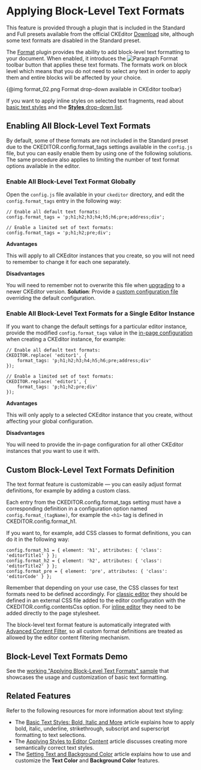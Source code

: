 <!--
Copyright (c) 2003-2015, CKSource - Frederico Knabben. All rights reserved.
For licensing, see LICENSE.md.
-->

# Applying Block-Level Text Formats

<p class="requirements">
	This feature is provided through a plugin that is included in the Standard and Full presets available from the official CKEditor <a href="http://ckeditor.com/download">Download</a> site, although some text formats are disabled in the Standard preset.
</p>

The [Format](http://ckeditor.com/addon/format) plugin provides the ability to add block-level text formatting to your document. When enabled, it introduces the <img src="guides/dev_format/format_01.png" alt="Paragraph Format" title="Paragraph Format"> toolbar button that applies these text formats. The formats work on block level which means that you do not need to select any text in order to apply them and entire blocks will be affected by your choice.

{@img format_02.png Format drop-down available in CKEditor toolbar}

If you want to apply inline styles on selected text fragments, read about [basic text styles](#!/guide/dev_basicstyles) and the [**Styles** drop-down list](#!/guide/dev_styles).

## Enabling All Block-Level Text Formats

By default, some of these formats are not included in the Standard preset due to the CKEDITOR.config.format_tags settings available in the `config.js` file, but you can easily enable them by using one of the following solutions. The same procedure also applies to limiting the number of text format options available in the editor.

### Enable All Block-Level Text Format Globally

Open the `config.js` file available in your `ckeditor` directory, and edit the `config.format_tags` entry in the following way:

	// Enable all default text formats:
	config.format_tags = 'p;h1;h2;h3;h4;h5;h6;pre;address;div';
	
	// Enable a limited set of text formats:
	config.format_tags = 'p;h1;h2;pre;div';

**Advantages**

This will apply to all CKEditor instances that you create, so you will not need to remember to change it for each one separately.

**Disadvantages**

You will need to remember not to overwrite this file when [upgrading](#!/guide/dev_upgrade) to a newer CKEditor version. **Solution**: Provide a [custom configuration file](#!/guide/dev_configuration-section-using-a-custom-configuration-file) overriding the default configuration.

### Enable All Block-Level Text Formats for a Single Editor Instance

If you want to change the default settings for a particular editor instance, provide the modified `config.format_tags` value in the [in-page configuration](#!/guide/dev_configuration-section-defining-configuration-in-page) when creating a CKEditor instance, for example:

	// Enable all default text formats:
	CKEDITOR.replace( 'editor1', {
		format_tags: 'p;h1;h2;h3;h4;h5;h6;pre;address;div'
	});
	
	// Enable a limited set of text formats:
	CKEDITOR.replace( 'editor1', {
		format_tags: 'p;h1;h2;pre;div'
	});

**Advantages**

This will only apply to a selected CKEditor instance that you create, without affecting your global configuration.

**Disadvantages**

You will need to provide the in-page configuration for all other CKEditor instances that you want to use it with.

## Custom Block-Level Text Formats Definition

The text format feature is customizable &mdash; you can easily adjust format definitions, for example by adding a custom class.

Each entry from the CKEDITOR.config.format_tags setting must have a corresponding definition in a configuration option named `config.format_(tagName)`, for example the `<h1>` tag is defined in CKEDITOR.config.format_h1.

If you want to, for example, add CSS classes to format definitions, you can do it in the following way:

	config.format_h1 = { element: 'h1', attributes: { 'class': 'editorTitle1' } };
	config.format_h2 = { element: 'h2', attributes: { 'class': 'editorTitle2' } };
	config.format_pre = { element: 'pre', attributes: { 'class': 'editorCode' } };

Remember that depending on your use case, the CSS classes for text formats need to be defined accordingly. For [classic editor](#!/guide/dev_framed) they should be defined in an external CSS file added to the editor configuration with the CKEDITOR.config.contentsCss option. For [inline editor](#!/guide/dev_inline) they need to be added directly to the page stylesheet.

<p class="tip">
	The block-level text format feature is automatically integrated with <a href="#!/guide/dev_acf">Advanced Content Filter</a>, so all custom format definitions are treated as allowed by the editor content filtering mechanism.
</p>

## Block-Level Text Formats Demo 

See the [working "Applying Block-Level Text Formats" sample](../samples/format.html) that showcases the usage and customization of basic text formatting.

## Related Features

Refer to the following resources for more information about text styling:

* The [Basic Text Styles: Bold, Italic and More](#!/guide/dev_basicstyles) article explains how to apply bold, italic, underline, strikethrough, subscript and superscript formatting to text selections.
* The [Applying Styles to Editor Content](#!/guide/dev_styles) article discusses creating more semantically correct text styles.
* The [Setting Text and Background Color](#!/guide/dev_colorbutton) article explains how to use and customize the **Text Color** and **Background Color** features.